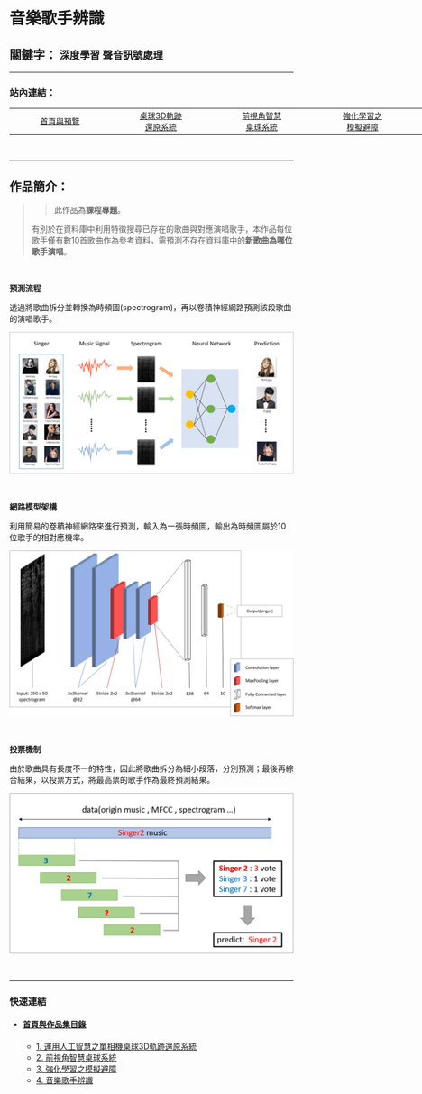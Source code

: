 # 音樂歌手辨識 

## 關鍵字： `深度學習` `聲音訊號處理`

---

### 站內連結：

<table style="width:1000px">
    <tr>
        <td align="center" width="165px">
            <a href="../">首頁與預覽</a><br>
        </td>
        <td align="center" width="165px">
            <a href="../work_1/">桌球3D軌跡<br>還原系統</a><br>
        </td>
        <td align="center" width="165px">
            <a href="../work_2/">前視角智慧<br>桌球系統</a><br>
        </td>
        <td align="center" width="165px">
            <a href="../work_3/">強化學習之<br>模擬避障</a><br>
        </td>
        <td align="center" width="165px">
            <a href="../work_4/"><b>音樂歌手辨識</b></a><br>
        </td>
    </tr>
</table>

<br>

---

## 作品簡介：

> >此作品為**課程專題**。
> 
> 有別於在資料庫中利用特徵搜尋已存在的歌曲與對應演唱歌手，本作品每位歌手僅有數10首歌曲作為參考資料，需預測不存在資料庫中的**新歌曲為哪位歌手演唱**。


<br>

**預測流程**

透過將歌曲拆分並轉換為時頻圖(spectrogram)，再以卷積神經網路預測該段歌曲的演唱歌手。

![image](pic/snapshot_work4.png)

<br>

**網路模型架構**

利用簡易的卷積神經網路來進行預測，輸入為一張時頻圖，輸出為時頻圖屬於10位歌手的相對應機率。

![image](pic/model.png)

<br>

**投票機制**

由於歌曲具有長度不一的特性，因此將歌曲拆分為細小段落，分別預測；最後再綜合結果，以投票方式，將最高票的歌手作為最終預測結果。

![image](pic/voting.png)

<br>

---

### 快速連結
  - #### [首頁與作品集目錄](../README.md)
      - [1. 運用人工智慧之單相機桌球3D軌跡還原系統](../work_1/README.md)
      - [2. 前視角智慧桌球系統](../work_2/README.md)
      - [3. 強化學習之模擬避障](../work_3/README.md)
      - [4. 音樂歌手辨識](../work_4/README.md)